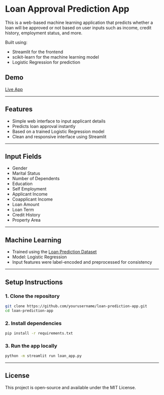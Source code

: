 # Loan Approval Prediction App

This is a web-based machine learning application that predicts whether a loan will be approved or not based on user inputs such as income, credit history, employment status, and more.

Built using:
- Streamlit for the frontend
- scikit-learn for the machine learning model
- Logistic Regression for prediction

##  Demo

[Live App](https://loanprediction-meiobjfwcpnircz8wd2dhc.streamlit.app/)

---

##  Features

- Simple web interface to input applicant details
- Predicts loan approval instantly
- Based on a trained Logistic Regression model
- Clean and responsive interface using Streamlit

---

##  Input Fields

- Gender  
- Marital Status  
- Number of Dependents  
- Education  
- Self Employment  
- Applicant Income  
- Coapplicant Income  
- Loan Amount  
- Loan Term  
- Credit History  
- Property Area  

---

##  Machine Learning

- Trained using the [Loan Prediction Dataset](https://www.kaggle.com/datasets/altruistdelhite04/loan-prediction-problem-dataset)
- Model: Logistic Regression
- Input features were label-encoded and preprocessed for consistency

---

##  Setup Instructions

### 1. Clone the repository
```bash
git clone https://github.com/yourusername/loan-prediction-app.git
cd loan-prediction-app
```
### 2. Install dependencies
```bash
pip install -r requirements.txt
```
### 3. Run the app locally
```bash
python -m streamlit run loan_app.py
```

---

## License
This project is open-source and available under the MIT License.

